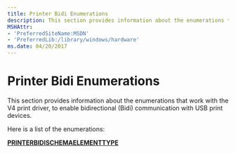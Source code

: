 ```yaml
---
title: Printer Bidi Enumerations
description: This section provides information about the enumerations that work with the V4 print driver.
MSHAttr:
- 'PreferredSiteName:MSDN'
- 'PreferredLib:/library/windows/hardware'
ms.date: 04/20/2017
---
```


# Printer Bidi Enumerations

This section provides information about the enumerations that work with the V4 print driver, to enable bidirectional (Bidi) communication with USB print devices.

Here is a list of the enumerations:

[**PRINTERBIDISCHEMAELEMENTTYPE**](printerbidischemaelementtype.md)
